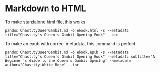# Markdown to HTML

To make standalone html file, this works.

`pandoc ChastityQueenGambit.md -o ebook.html -s --metadata title="Chastity's Queen's Gambit Opening Book" --toc`

To make an epub with correct metadata, this command is perfect.

`pandoc ChastityQueenGambit.md -o ebook.epub -s --metadata title="Chastity's Queen's Gambit Opening Book" --metadata subtitle="A Beginner's Guide to the Queen's Gambit Opening" --metadata author="Chastity White Rose" --toc`

